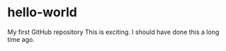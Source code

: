 # hello-world
My first GitHub repository
This is exciting.  I should have done this a long time ago.
